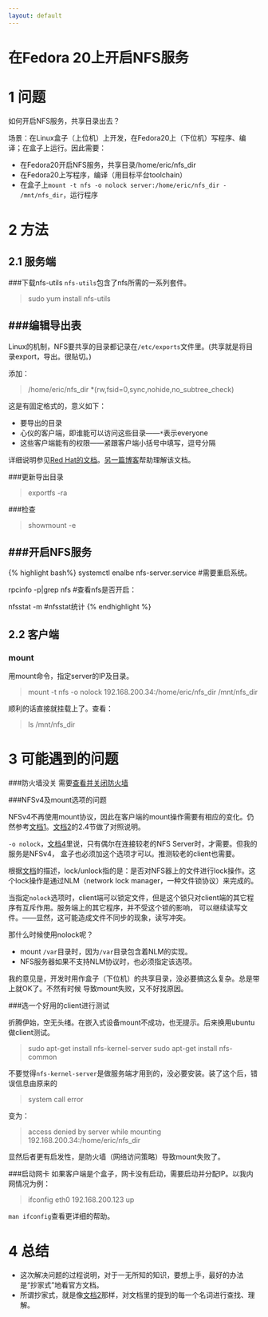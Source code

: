 ```yaml
---
layout: default
---
```


在Fedora 20上开启NFS服务
========================

1 问题
====
如何开启NFS服务，共享目录出去？

场景：在Linux盒子（上位机）上开发，在Fedora20上（下位机）写程序、编译；在盒子上运行。因此需要：

- 在Fedora20开启NFS服务，共享目录/home/eric/nfs_dir
- 在Fedora20上写程序，编译（用目标平台toolchain）
- 在盒子上`mount -t nfs -o nolock server:/home/eric/nfs_dir - /mnt/nfs_dir`，运行程序

2 方法
====

2.1  服务端
------------

###下载nfs-utils
`nfs-utils`包含了nfs所需的一系列套件。
>sudo yum install nfs\-utils

###编辑导出表
----------
Linux的机制，NFS要共享的目录都记录在`/etc/exports`文件里。(共享就是将目录export，导出。很贴切。)

添加：

>/home/eric/nfs\_dir *(rw,fsid=0,sync,nohide,no\_subtree\_check)

这是有固定格式的，意义如下：

- 要导出的目录
- 心仪的客户端，即谁能可以访问这些目录——`*`表示everyone
- 这些客户端能有的权限——紧跟客户端小括号中填写，逗号分隔

详细说明参见[Red Hat的文档][1]。[另一篇博客][2]帮助理解该文档。

###更新导出目录

>exportfs -ra

###检查

>showmount -e

###开启NFS服务
-----------
{% highlight bash%}
systemctl enalbe nfs-server.service #需要重启系统。

rpcinfo -p|grep nfs #查看nfs是否开启：

nfsstat -m #nfsstat统计
{% endhighlight %}

2.2 客户端
--------------
### mount
用mount命令，指定server的IP及目录。
>mount -t nfs -o nolock 192.168.200.34:/home/eric/nfs\_dir /mnt/nfs\_dir

顺利的话直接就挂载上了。查看：
>ls /mnt/nfs\_dir 

3 可能遇到的问题
==============

###防火墙没关
需要[查看并关闭防火墙][3]

###NFSv4及mount选项的问题

NFSv4不再使用mount协议，因此在客户端的mount操作需要有相应的变化。仍然参考[文档1][1]。[文档2][2]的2.4节做了对照说明。

`-o nolock`，[文档4][4]里说，只有偶尔在连接较老的NFS Server时，才需要。但我的服务是NFSv4， 盒子也必须加这个选项才可以。推测较老的client也需要。

根据[文档][5]的描述，lock/unlock指的是：是否对NFS器上的文件进行lock操作。这个lock操作是通过NLM（network
lock manager，一种文件锁协议）来完成的。

当指定`nolock`选项时，client端可以锁定文件，但是这个锁只对client端的其它程序有互斥作用。服务端上的其它程序，并不受这个锁的影响，
可以继续读写文件。——显然，这可能造成文件不同步的现象，读写冲突。

那什么时候使用nolock呢？

- mount `/var`目录时，因为`/var`目录包含着NLM的实现。
- NFS服务器如果不支持NLM协议时，也必须指定该选项。

我的意见是，开发时用作盒子（下位机）的共享目录，没必要搞这么复杂。总是带上就OK了。不然有时候
导致mount失败，又不好找原因。

###选一个好用的client进行测试

折腾伊始，空无头绪。在嵌入式设备mount不成功，也无提示。后来换用ubuntu做client测试。

>sudo apt-get install nfs-kernel-server
>sudo apt-get install nfs-common

不要觉得`nfs-kernel-server`是做服务端才用到的，没必要安装。装了这个后，错误信息由原来的

>system call error

变为：

>access denied by server while mounting 192.168.200.34:/home/eric/nfs\_dir

显然后者更有启发性，是防火墙（网络访问策略）导致mount失败了。


###启动网卡
如果客户端是个盒子，网卡没有启动，需要启动并分配IP。以我内网情况为例：
>ifconfig eth0 192.168.200.123 up

`man ifconfig`查看更详细的帮助。




4 总结
====

- 这次解决问题的过程说明，对于一无所知的知识，要想上手，最好的办法是“抄家式”地看官方文档。
- 所谓抄家式，就是像[文档2][2]那样，对文档里的提到的每一个名词进行查找、理解。

[1]: https://access.redhat.com/site/documentation/en-US/Red_Hat_Enterprise_Linux/5/html/Deployment_Guide/s1-nfs-server-config-exports.html
[2]: http://xueyayang.github.io/2014/04/18/NFS%E7%9A%84%E4%B8%80%E4%BA%9B%E6%A6%82%E5%BF%B5%E7%9A%84%E7%90%86%E8%A7%A3.html
[3]: http://xueyayang.github.io/2014/04/18/Fedora20-%E5%85%B3%E9%97%AD%E9%98%B2%E7%81%AB%E5%A2%99.html
[4]: http://www.centos.org/docs/5/html/Deployment_Guide-en-US/s1-nfs-client-config-options.html
[5]: http://linux.die.net/man/5/nfs
